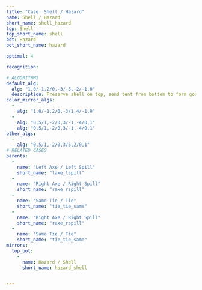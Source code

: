 ```yaml
---
title: "Case: Shell / Hazard"
name: Shell / Hazard
short_name: shell_hazard
top: Shell
top_short_name: shell
bot: Hazard
bot_short_name: hazard

optimal: 4

recognition:

# ALGORITHMS
default_alg:
  alg: "1,0/-1,2/0,-3/-5,-2/-1,0"
  description: Preserve shell on top, send tent from bottom to form good axe/spill.
color_mirror_algs:
  -
    alg: "1,0/-1,2/0,-3/1,4/-1,0"
  -
    alg: "0,5/1,-2/0,3/-1,-4/0,1"
    alg: "0,5/1,-2/0,3/-1,-4/0,1"
other_algs:
  -
    alg: "0,5/1,-2/0,3/5,2/0,1"
# RELATED CASES
parents:
  -
    name: "Left Axe / Left Spill"
    short_name: "laxe_lspill"
  -
    name: "Right Axe / Right Spill"
    short_name: "raxe_rspill"
  -
    name: "Same Tie / Tie"
    short_name: "tie_tie_same"
  -
    name: "Right Axe / Right Spill"
    short_name: "raxe_rspill"
  -
    name: "Same Tie / Tie"
    short_name: "tie_tie_same"
mirrors:
  top_bot:
    -
      name: Hazard / Shell
      short_name: hazard_shell


---
```


